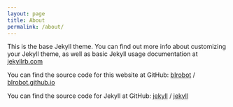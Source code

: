 ```yaml
---
layout: page
title: About
permalink: /about/
---
```


This is the base Jekyll theme. You can find out more info about customizing your Jekyll theme, as well as basic Jekyll usage documentation at [jekyllrb.com](https://jekyllrb.com/)

You can find the source code for this website at GitHub:
[bIrobot][bIrobot-organization] /
[bIrobot.github.io](https://github.com/bIrobot/bIrobot.github.io)

You can find the source code for Jekyll at GitHub:
[jekyll][jekyll-organization] /
[jekyll](https://github.com/jekyll/jekyll)


[bIrobot-organization]: https://github.com/bIrobot
[jekyll-organization]: https://github.com/jekyll
